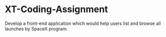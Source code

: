 # XT-Coding-Assignment
Develop  a front-end application which would help users list and browse all launches by SpaceX program.
